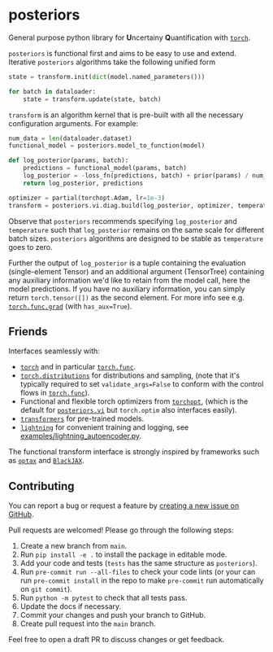 # posteriors


General purpose python library for **U**ncertainy **Q**uantification with [`torch`](https://github.com/pytorch/pytorch).

`posteriors` is functional first and aims to be easy to use and extend. Iterative `posteriors` algorithms take the following unified form
```python
state = transform.init(dict(model.named_parameters()))

for batch in dataloader:
    state = transform.update(state, batch)
```

`transform` is an algorithm kernel that is pre-built with all the necessary configuration arguments. For example:
```python
num_data = len(dataloader.dataset)
functional_model = posteriors.model_to_function(model)

def log_posterior(params, batch):
    predictions = functional_model(params, batch)
    log_posterior = -loss_fn(predictions, batch) + prior(params) / num_data
    return log_posterior, predictions

optimizer = partial(torchopt.Adam, lr=1e-3)
transform = posteriors.vi.diag.build(log_posterior, optimizer, temperature=1/num_data)
```

Observe that `posteriors` recommends specifying `log_posterior` and `temperature` such that 
`log_posterior` remains on the same scale for different batch sizes. `posteriors` 
algorithms are designed to be stable as `temperature` goes to zero.

Further the output of `log_posterior` is a tuple containing the evaluation 
(single-element Tensor) and an additional argument (TensorTree) containing any 
auxiliary information we'd like to retain from the model call, here the model predictions.
If you have no auxiliary information, you can simply return `torch.tensor([])` as
the second element. For more info see e.g. [`torch.func.grad`](https://pytorch.org/docs/stable/generated/torch.func.grad.html) 
(with `has_aux=True`).

## Friends

Interfaces seamlessly with:

- [`torch`](https://github.com/pytorch/pytorch) and in particular [`torch.func`](https://pytorch.org/docs/stable/func.html).
- [`torch.distributions`](https://pytorch.org/docs/stable/distributions.html) for distributions and sampling, (note that it's typically required to set `validate_args=False` to conform with the control flows in [`torch.func`](https://pytorch.org/docs/stable/func.html)).
- Functional and flexible torch optimizers from [`torchopt`](https://github.com/metaopt/torchopt), 
    (which is the default for [`posteriors.vi`](posteriors/vi/) but `torch.optim` also interfaces easily).
- [`transformers`](https://github.com/huggingface/transformers) for pre-trained models.
- [`lightning`](https://github.com/Lightning-AI/lightning) for convenient training and logging, see [examples/lightning_autoencoder.py](examples/lightning_autoencoder.py).

The functional transform interface is strongly inspired by frameworks such as 
[`optax`](https://github.com/google-deepmind/optax) and [`BlackJAX`](https://github.com/blackjax-devs/blackjax).


## Contributing

You can report a bug or request a feature by [creating a new issue on GitHub](https://github.com/normal-computing/posteriors/issues).

Pull requests are welcomed! Please go through the following steps:

1. Create a new branch from `main`.
2. Run `pip install -e .` to install the package in editable mode.
3. Add your code and tests (`tests` has the same structure as `posteriors`).
4. Run `pre-commit run --all-files` to check your code lints
(or your can run `pre-commit install` in the repo to make `pre-commit` 
run automatically on `git commit`).
5. Run `python -m pytest` to check that all tests pass.
6. Update the docs if necessary.
7. Commit your changes and push your branch to GitHub.
8. Create pull request into the `main` branch.

Feel free to open a draft PR to discuss changes or get feedback.


